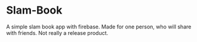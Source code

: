 # Slam-Book
A simple slam book app with firebase. Made for one person, who will share with friends. Not really a release product.
